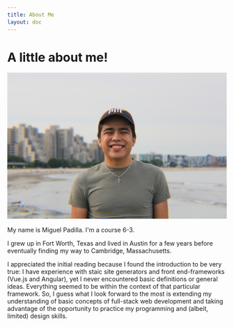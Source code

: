 ```yaml
---
title: About Me
layout: doc
---
```

# A little about me!

![A portrait of Miguel Padilla.](/../assets/images/IMG3166.jpg)


My name is Miguel Padilla. I'm a course 6-3. 

I grew up in Fort Worth, Texas and lived in Austin for a few years before eventually finding my way to Cambridge, Massachusetts.

I appreciated the initial reading because I found the introduction to be very true: I have experience with staic site generators and front end-frameworks (Vue.js and Angular), yet I never encountered basic definitions or general ideas. Everything seemed to be within the context of that particular framework. So, I guess what I look forward to the most is extending my understanding of basic concepts of full-stack web development and taking advantage of the opportunity to practice my programming and (albeit, limited) design skills.  

